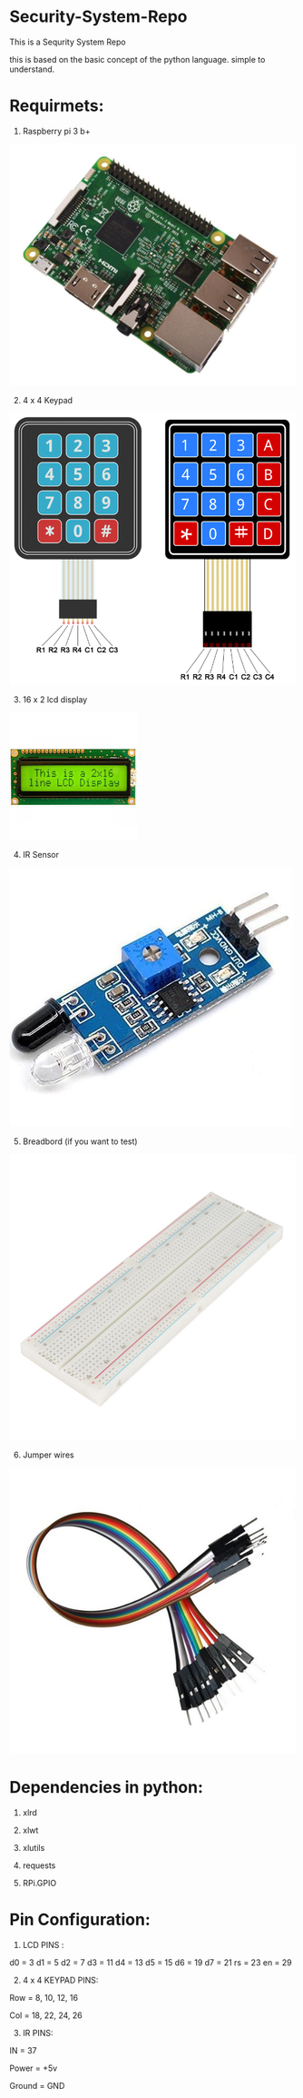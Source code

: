 # Security-System-Repo

This is a Sequrity System Repo

this is based on the basic concept of the python language.
simple to understand.

# Requirmets:

1. Raspberry pi 3 b+

![Raspberry pi 3](Images/image_2.jpg)

2. 4 x 4 Keypad 

![4 x 4 Keypad](Images/image_7.png)

3. 16 x 2 lcd display

![](Images/image_5.jpg)

4. IR Sensor

![](Images/image_6.jpg)

5. Breadbord (if you want to test)

![](Images/image_1.jpg)

6. Jumper wires

![](Images/image_3.jpg)

# Dependencies in python:

1. xlrd 

2. xlwt

3. xlutils

4. requests

5. RPi.GPIO


# Pin Configuration:

1. LCD PINS : 

d0 = 3
d1 = 5
d2 = 7
d3 = 11
d4 = 13
d5 = 15
d6 = 19
d7 = 21
rs = 23
en = 29

2. 4 x 4 KEYPAD PINS:

Row = 8, 10, 12, 16

Col = 18, 22, 24, 26

3. IR PINS:

IN = 37

Power = +5v

Ground = GND
